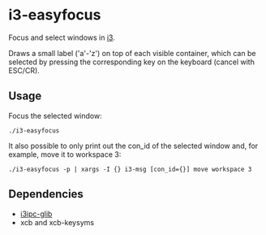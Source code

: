 # i3-easyfocus

Focus and select windows in [i3](https://github.com/i3/i3).

Draws a small label ('a'-'z') on top of each visible container, which can be selected by pressing the corresponding key on the keyboard (cancel with ESC/CR).

## Usage

Focus the selected window:

```shell
./i3-easyfocus
```

It also possible to only print out the con_id of the selected window and, for example, move it to workspace 3:

```shell
./i3-easyfocus -p | xargs -I {} i3-msg [con_id={}] move workspace 3
```

## Dependencies

* [i3ipc-glib](https://github.com/acrisci/i3ipc-glib)
* xcb and xcb-keysyms
